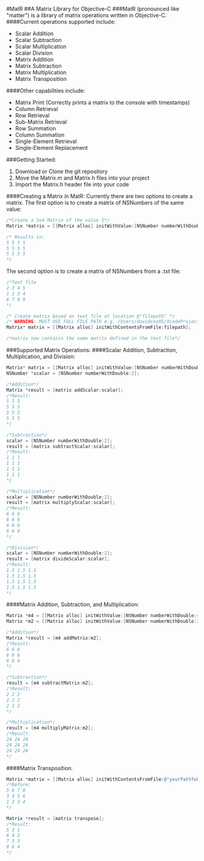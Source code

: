 #MatR
##A Matrix Library for Objective-C
###MatR (pronounced like "matter") is a library of matrix operations written in Objective-C.
####Current operations supported include:
* Scalar Addition
* Scalar Subtraction
* Scalar Multiplication
* Scalar Division
* Matrix Addition
* Matrix Subtraction
* Matrix Multiplication
* Matrix Transposition

####Other capabilities include:
* Matrix Print (Correctly prints a matrix to the console with timestamps)
* Column Retrieval
* Row Retrieval
* Sub-Matrix Retrieval
* Row Summation
* Column Summation
* Single-Element Retrieval
* Single-Element Replacement

###Getting Started:
1. Download or Clone the git repository
2. Move the Matrix.m and Matrix.h files into your project
3. Import the Matrix.h header file into your code

####Creating a Matrix in MatR:
Currently there are two options to create a matrix.
The first option is to create a matrix of NSNumbers of the same value:
```Objective-C
/*Create a 3x4 Matrix of the value 5*/
Matrix *matrix = [[Matrix alloc] initWithValue:[NSNumber numberWithDouble:5] andRows:3 byColumns:4];

/* Results in:
5 5 5 5
5 5 5 5
5 5 5 5
*/
```

The second option is to create a matrix of NSNumbers from a .txt file:
```Objective-C
/*Text file
2 3 4 5
1 2 3 4
6 7 8 9
*/

/* Create matrix based on text file at location @"filepath" */
/* WARNING: MUST USE FULL FILE PATH e.g. /Users/davidcox95/XcodeProjects/MatR/MatR/matrix.txt*/
Matrix* matrix = [[Matrix alloc] initWithContentsFromFile:filepath];

/*matrix now contains the same matrix defined in the text file*/
```

###Supported Matrix Operations:
####Scalar Addition, Subtraction, Multiplication, and Division:
```Objective-C
Matrix* matrix = [[Matrix alloc] initWithValue:[NSNumber numberWithDouble:3] andRows:4 byColumns:3];
NSNumber *scalar = [NSNumber numberWithDouble:2];

/*Addition*/
Matrix *result = [matrix addScalar:scalar];
/*Result:
5 5 5
5 5 5
5 5 5
5 5 5
*/

/*Subtraction*/
scalar = [NSNumber numberWithDouble:2];
result = [matrix subtractScalar:scalar];
/*Result:
1 1 1
1 1 1
1 1 1
1 1 1
*/ 

/*Multiplication*/
scalar = [NSNumber numberWithDouble:2];
result = [matrix multiplyScalar:scalar];
/*Result:
6 6 6
6 6 6
6 6 6
6 6 6
*/

/*Division*/
scalar = [NSNumber numberWithDouble:2];
result = [matrix divideScalar:scalar];
/*Result:
1.5 1.5 1.5
1.5 1.5 1.5
1.5 1.5 1.5
1.5 1.5 1.5
*/
``` 
####Matrix Addition, Subtraction, and Multiplication:
```Objective-C
Matrix *m4 = [[Matrix alloc] initWithValue:[NSNumber numberWithDouble:4] andRows:3 byColumns:3];
Matrix *m2 = [[Matrix alloc] initWithValue:[NSNumber numberWithDouble:2] andRows:3 byColumns:3];

/*Addition*/
Matrix *result = [m4 addMatrix:m2];
/*Result:
6 6 6
6 6 6
6 6 6
*/

/*Subtraction*/
result = [m4 subtractMatrix:m2];
/*Result:
2 2 2
2 2 2
2 2 2
*/

/*Multiplication*/
result = [m4 multiplyMatrix:m2];
/*Result:
24 24 24
24 24 24
24 24 24
*/
```

####Matrix Transposition:
```Objective-C
Matrix *matrix = [[Matrix alloc] initWithContentsFromFile:@"yourPathToFile"];
/*Before:
5 6 7 8
3 4 5 6
1 2 3 4
*/

Matrix *result = [matrix transpose];
/*Result:
5 3 1
6 4 2
7 5 3
8 6 4
*/
```

